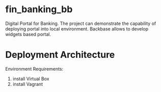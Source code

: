 # fin_banking_bb

Digital Portal for Banking.
The project can demonstrate the capability of deploying portal into local environment.
Backbase allows to develop widgets based portal.

# Deployment Architecture



Environment Requirements:

1. install Virtual Box
2. install Vagrant




